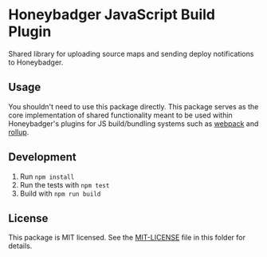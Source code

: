 # Honeybadger JavaScript Build Plugin

Shared library for uploading source maps and sending deploy notifications to Honeybadger. 

## Usage

You shouldn't need to use this package directly. This package serves as the core implementation of shared functionality meant to be used within Honeybadger's plugins for JS build/bundling systems such as [webpack](https://github.com/honeybadger-io/honeybadger-js/tree/master/packages/webpack) and [rollup](https://github.com/honeybadger-io/honeybadger-js/tree/master/packages/rollup-plugin). 

## Development

1. Run `npm install`
2. Run the tests with `npm test`
3. Build with `npm run build`

## License

This package is MIT licensed. See the [MIT-LICENSE](./MIT-LICENSE) file in this folder for details.
